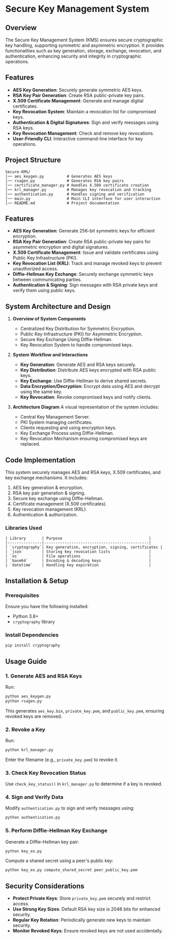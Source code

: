 # Secure Key Management System

## Overview
The Secure Key Management System (KMS) ensures secure cryptographic key handling, supporting symmetric and asymmetric encryption. It provides functionalities such as key generation, storage, exchange, revocation, and authentication, enhancing security and integrity in cryptographic operations.


## Features
- **AES Key Generation**: Securely generate symmetric AES keys.
- **RSA Key Pair Generation**: Create RSA public-private key pairs.
- **X.509 Certificate Management**: Generate and manage digital certificates.
- **Key Revocation System**: Maintain a revocation list for compromised keys.
- **Authentication & Digital Signatures**: Sign and verify messages using RSA keys.
- **Key Revocation Management**: Check and remove key revocations.
- **User-Friendly CLI**: Interactive command-line interface for key operations.

## Project Structure
```
Secure-KMS/
│── aes_keygen.py          # Generates AES keys
│── rsagen.py              # Generates RSA key pairs
│── certificate_manager.py # Handles X.509 certificate creation
│── krl_manager.py         # Manages key revocation and tracking
│── authentication.py      # Handles signing and verification
│── main.py                # Main CLI interface for user interaction
│── README.md              # Project documentation
```
## Features
- **AES Key Generation**: Generate 256-bit symmetric keys for efficient encryption.
- **RSA Key Pair Generation**: Create RSA public-private key pairs for asymmetric encryption and digital signatures.
- **X.509 Certificate Management**: Issue and validate certificates using Public Key Infrastructure (PKI).
- **Key Revocation List (KRL)**: Track and manage revoked keys to prevent unauthorized access.
- **Diffie-Hellman Key Exchange**: Securely exchange symmetric keys between communicating parties.
- **Authentication & Signing**: Sign messages with RSA private keys and verify them using public keys.

## System Architecture and Design
1. **Overview of System Components**
   - Centralized Key Distribution for Symmetric Encryption.
   - Public Key Infrastructure (PKI) for Asymmetric Encryption.
   - Secure Key Exchange Using Diffie-Hellman.
   - Key Revocation System to handle compromised keys.

2. **System Workflow and Interactions**
   - **Key Generation**: Generate AES and RSA keys securely.
   - **Key Distribution**: Distribute AES keys encrypted with RSA public keys.
   - **Key Exchange**: Use Diffie-Hellman to derive shared secrets.
   - **Data Encryption/Decryption**: Encrypt data using AES and decrypt using the same key.
   - **Key Revocation**: Revoke compromised keys and notify clients.

3. **Architecture Diagram**
   A visual representation of the system includes:
   - Central Key Management Server.
   - PKI System managing certificates.
   - Clients requesting and using encryption keys.
   - Key Exchange Process using Diffie-Hellman.
   - Key Revocation Mechanism ensuring compromised keys are replaced.

## Code Implementation
This system securely manages AES and RSA keys, X.509 certificates, and key exchange mechanisms. It includes:
1. AES key generation & encryption.
2. RSA key pair generation & signing.
3. Secure key exchange using Diffie-Hellman.
4. Certificate management (X.509 certificates).
5. Key revocation management (KRL).
6. Authentication & authorization.

### Libraries Used
```
| Library       | Purpose                                      |
|---------------|----------------------------------------------|
| `cryptography`| Key generation, encryption, signing, certificates |
| `json`        | Storing key revocation lists                 |
| `os`          | File operations                              |
| `base64`      | Encoding & decoding keys                     |
| `datetime`    | Handling key expiration                      |
```
## Installation & Setup
### Prerequisites
Ensure you have the following installed:
- Python 3.8+
- `cryptography` library

### Install Dependencies
```python
pip install cryptography
```

## Usage Guide
### 1. Generate AES and RSA Keys
Run:
```sh
python aes_keygen.py
python rsagen.py
```
This generates `aes_key.bin`, `private_key.pem`, and `public_key.pem`, ensuring revoked keys are removed.

### 2. Revoke a Key
Run:
```sh
python krl_manager.py
```
Enter the filename (e.g., `private_key.pem`) to revoke it.

### 3. Check Key Revocation Status
Use `check_key_status()` in `krl_manager.py` to determine if a key is revoked.

### 4. Sign and Verify Data
Modify `authentication.py` to sign and verify messages using:
```sh
python authentication.py
```

### 5. Perform Diffie-Hellman Key Exchange
Generate a Diffie-Hellman key pair:
```sh
python key_ex.py
```
Compute a shared secret using a peer's public key:
```sh
python key_ex.py compute_shared_secret peer_public_key.pem
```

## Security Considerations
- **Protect Private Keys**: Store `private_key.pem` securely and restrict access.
- **Use Strong Key Sizes**: Default RSA key size is 2048 bits for enhanced security.
- **Regular Key Rotation**: Periodically generate new keys to maintain security.
- **Monitor Revoked Keys**: Ensure revoked keys are not used accidentally.
